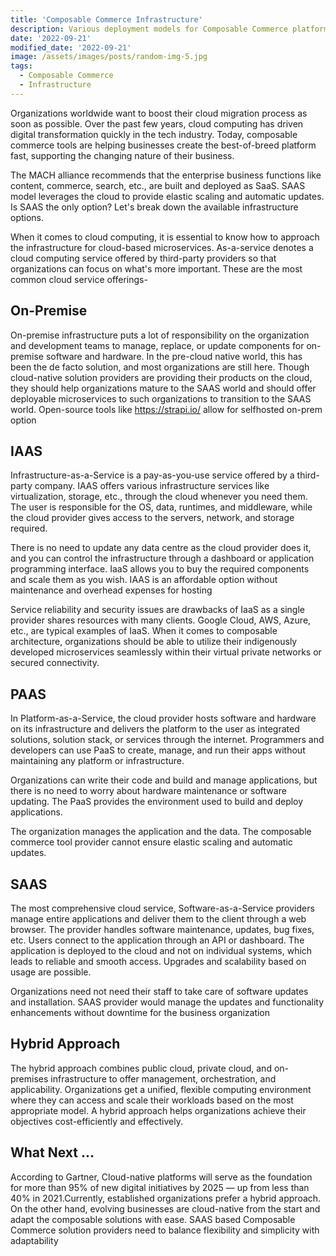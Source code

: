 ```yaml
---
title: 'Composable Commerce Infrastructure'
description: Various deployment models for Composable Commerce platforms, onprem, iaas, paas, saas, hybrid
date: '2022-09-21'
modified_date: '2022-09-21'
image: /assets/images/posts/random-img-5.jpg
tags:
  - Composable Commerce
  - Infrastructure
---
```

Organizations worldwide want to boost their cloud migration process as soon as possible. Over the past few years, cloud computing has driven digital transformation quickly in the tech industry. Today, composable commerce tools are helping businesses create the best-of-breed platform fast, supporting the changing nature of their business.

The MACH alliance recommends that the enterprise business functions like content, commerce, search, etc., are built and deployed as SaaS. SAAS model leverages the cloud to provide elastic scaling and automatic updates. Is SAAS the only option? Let's break down the available infrastructure options.

When it comes to cloud computing, it is essential to know how to approach the infrastructure for cloud-based microservices. As-a-service denotes a cloud computing service offered by third-party providers so that organizations can focus on what's more important. These are the most common cloud service offerings-

## On-Premise
On-premise infrastructure puts a lot of responsibility on the organization and development teams to manage, replace, or update components for on-premise software and hardware. In the pre-cloud native world, this has been the de facto solution, and most organizations are still here. Though cloud-native solution providers are providing their products on the cloud, they should help organizations mature to the SAAS world and should offer deployable microservices to such organizations to transition to the SAAS world. Open-source tools like https://strapi.io/ allow for selfhosted on-prem option   

## IAAS
Infrastructure-as-a-Service is a pay-as-you-use service offered by a third-party company. IAAS offers various infrastructure services like virtualization, storage, etc., through the cloud whenever you need them. The user is responsible for the OS, data, runtimes, and middleware, while the cloud provider gives access to the servers, network, and storage required.

There is no need to update any data centre as the cloud provider does it, and you can control the infrastructure through a dashboard or application programming interface. IaaS allows you to buy the required components and scale them as you wish. IAAS is an affordable option without maintenance and overhead expenses for hosting

Service reliability and security issues are drawbacks of IaaS as a single provider shares resources with many clients. Google Cloud, AWS, Azure, etc., are typical examples of IaaS. When it comes to composable architecture, organizations should be able to utilize their indigenously developed microservices seamlessly within their virtual private networks or secured connectivity.

## PAAS
In Platform-as-a-Service, the cloud provider hosts software and hardware on its infrastructure and delivers the platform to the user as integrated solutions, solution stack, or services through the internet. Programmers and developers can use PaaS to create, manage, and run their apps without maintaining any platform or infrastructure.

Organizations can write their code and build and manage applications, but there is no need to worry about hardware maintenance or software updating. The PaaS provides the environment used to build and deploy applications. 

 The organization manages the application and the data. The composable commerce tool provider cannot ensure elastic scaling and automatic updates.

## SAAS
The most comprehensive cloud service, Software-as-a-Service providers manage entire applications and deliver them to the client through a web browser. The provider handles software maintenance, updates, bug fixes, etc. Users connect to the application through an API or dashboard. The application is deployed to the cloud and not on individual systems, which leads to reliable and smooth access. Upgrades and scalability based on usage are possible.

Organizations need not need their staff to take care of software updates and installation. SAAS provider would manage the updates and functionality enhancements without downtime for the business organization

## Hybrid Approach
The hybrid approach combines public cloud, private cloud, and on-premises infrastructure to offer management, orchestration, and applicability. Organizations get a unified, flexible computing environment where they can access and scale their workloads based on the most appropriate model. A hybrid approach helps organizations achieve their objectives cost-efficiently and effectively. 

## What Next ...
According to Gartner, Cloud-native platforms will serve as the foundation for more than 95% of new digital initiatives by 2025 — up from less than 40% in 2021.Currently, established organizations prefer a hybrid approach. On the other hand, evolving businesses are cloud-native from the start and adapt the composable solutions with ease. SAAS based Composable Commerce solution providers need to balance flexibility and simplicity with adaptability

